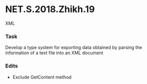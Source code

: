 # NET.S.2018.Zhikh.19
XML
### Task
Develop a type system for exporting data obtained by parsing the information of a text file into an XML document
### Edits
- Exclude GetContent method
